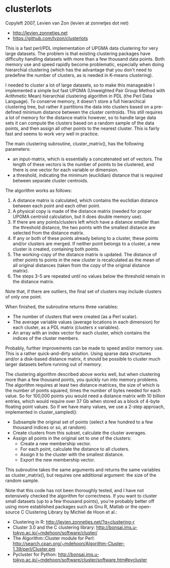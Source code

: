 # clusterlots

Copyleft 2007, Levien van Zon (levien at zonnetjes dot net)
 - http://levien.zonnetjes.net
 - https://github.com/lvzon/clusterlots

This is a fast perl/PDL implementation of UPGMA data clustering for very large datasets. The problem is that existing clustering packages have difficulty handling datasets with more than a few thousand data points. Both memory use and speed rapidly become problematic, especially when doing hierarchial clustering (which has the advantage that you don't need to predefine the number of clusters, as is needed in K-means clustering).

I needed to cluster a lot of large datasets, so to make this manageable I implemented a simple but fast UPGMA (Unweighted Pair Group Method with Arithmetic Mean) hierarchial clustering algorithm in PDL (the Perl Data Language). To conserve memory, it doesn't store a full hierarchical clustering tree, but rather it partitions the data into clusters based on a pre-defined minimum distance between the cluster centroids. This still requires a lot of memory for the distance matrix however, so to handle large data sets it can compute the clusters based on a random sample of the data points, and then assign all other points to the nearest cluster. This is fairly fast and seems to work very well in practice.

The main clustering subroutine, cluster_matrix(), has the following parameters:
   -  an input-matrix, which is essentially a concatenated set of vectors. The length of these vectors is the number of points to be clustered, and there is one vector for each variable or dimension.
   -  a threshold, indicating the minimum (euclidian) distance that is required between separate cluster centroids.
   
The algorithm works as follows:

 1. A distance matrix is calculated, which contains the euclidian distance between each point and each other point. 
 2. A physical copy is made of the distance matrix (needed for proper UPGMA centroid calculation, but it does double memory use).
 3. If there are any points/clusters left which have a distance smaller than the threshold distance, the two points with the smallest distance are selected from the distance matrix.
 4. If any or both of these points already belong to a cluster, these points and/or clusters are merged. If neither point belongs to a cluster, a new cluster is created, containing both points.
 5. The working-copy of the distance matrix is updated. The distance of other points to points in the new cluster is recalculated as the mean of all original distances (taken from the copy of the original distance matrix).
 6. The steps 3-5 are repeated until no values below the threshold remain in the distance matrix.

Note that, if there are outliers, the final set of clusters may include clusters of only one point.

When finished, the subroutine returns three variables:
 
 - The number of clusters that were created (as a Perl scalar).
 - The average variable values (average locations in each dimension) for each cluster, as a PDL matrix (clusters x variables).
 - An array with an index vector for each cluster, which contains the indices of the cluster members.

Probably, further improvements can be made to speed and/or memory use. This is a rather quick-and-dirty solution. Using sparse data structures and/or a disk-based distance matrix, it should be possible to cluster much larger datasets before running out of memory.

The clustering algorithm described above works well, but when clustering more than a few thousand points, you quickly run into memory problems. The algorithm requires at least two distance matrices, the size of which is the number of points squared, times the number of bytes needed for each value. So for 100,000 points you would need a distance matrix with 10 billion entries, which would require over 37 Gb when stored as a block of 4-byte floating point values.
So if we have many values, we use a 2-step approach, implemented in cluster_sampled():

 - Subsample the original set of points (select a few hundred to a few thousand indices or so, at random).
 - Create clusters from this subset, calculate the cluster averages.
 - Assign all points in the original set to one of the clusters:
	- Create a new membership vector.
	- For each point, calculate the distance to all clusters.
	- Assign it to the cluster with the smallest distance.
	- Export the new membership vector.

This subroutine takes the same arguments and returns the same variables as cluster_matrix(), but requires one additional argument: the size of the random sample.

Note that this code has not been thoroughly tested, and I have not extensively checked the algorithm for correctness.
If you want to cluster small datasets (up to a few thousand points), you're probably better off using more established packages such as Gnu R, Matlab or the open-source C Clustering Library by Michiel de Hoon et al.:

 - Clustering in R: http://levien.zonnetjes.net/?q=clustering-r
 - Cluster 3.0 and the C clustering library: http://bonsai.ims.u-tokyo.ac.jp/~mdehoon/software/cluster/
 - The Algorithm::Cluster module for Perl: http://search.cpan.org/~mdehoon/Algorithm-Cluster-1.39/perl/Cluster.pm
 - Pycluster for Python: http://bonsai.ims.u-tokyo.ac.jp/~mdehoon/software/cluster/software.htm#pycluster

